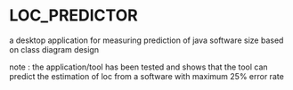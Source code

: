 # LOC_PREDICTOR
a desktop application for measuring prediction of java software size based on class diagram design

note : 
the application/tool has been tested and shows that the tool can predict the estimation of loc from a software with maximum 25% error rate
